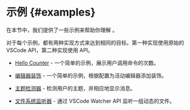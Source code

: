 # 示例 {#examples}

在本节中，我们提供了一些示例来帮助你理解 <ReactiveVscode />。

对于每个示例，都有两种实现方式来达到相同的目标。第一种实现使用原始的 VSCode API，第二种实现使用 <ReactiveVscode /> API。

- [Hello Counter](./hello-counter/index) - 一个简单的示例，展示用户调用命令的次数。

- [编辑器装饰](./editor-decoration/index) - 一个简单的示例，根据配置为活动编辑器添加装饰。

- [主题检测器](./theme-detector/index) - 检测用户的主题，并相应地显示消息。

- [文件系统监听器](./fs-watcher/index) - 通过 VSCode Watcher API 监听一组动态的文件。
